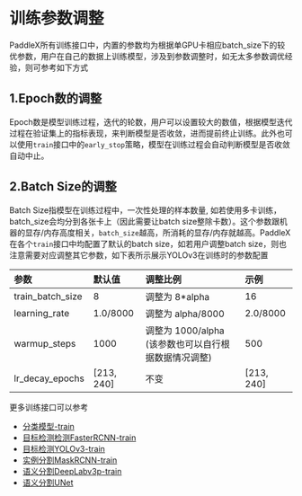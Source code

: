 # 训练参数调整

PaddleX所有训练接口中，内置的参数均为根据单GPU卡相应batch_size下的较优参数，用户在自己的数据上训练模型，涉及到参数调整时，如无太多参数调优经验，则可参考如下方式

## 1.Epoch数的调整
Epoch数是模型训练过程，迭代的轮数，用户可以设置较大的数值，根据模型迭代过程在验证集上的指标表现，来判断模型是否收敛，进而提前终止训练。此外也可以使用`train`接口中的`early_stop`策略，模型在训练过程会自动判断模型是否收敛自动中止。

## 2.Batch Size的调整
Batch Size指模型在训练过程中，一次性处理的样本数量, 如若使用多卡训练， batch_size会均分到各张卡上（因此需要让batch size整除卡数）。这个参数跟机器的显存/内存高度相关，`batch_size`越高，所消耗的显存/内存就越高。PaddleX在各个`train`接口中均配置了默认的batch size，如若用户调整batch size，则也注意需要对应调整其它参数，如下表所示展示YOLOv3在训练时的参数配置

|       参数       |     默认值    |      调整比例       |      示例     |
|:---------------- | :------------ | :------------------ | :------------ |
| train_batch_size |      8        |   调整为 8*alpha    |      16       |
| learning_rate    |    1.0/8000   |   调整为 alpha/8000 |    2.0/8000   |
| warmup_steps     |    1000       |   调整为 1000/alpha<br>(该参数也可以自行根据数据情况调整) |     500       |
| lr_decay_epochs  | [213, 240]    |   不变              |   [213, 240]  |


更多训练接口可以参考
- [分类模型-train](https://paddlex.readthedocs.io/zh_CN/latest/apis/models/classification.html#train)
- [目标检测检测FasterRCNN-train](https://paddlex.readthedocs.io/zh_CN/latest/apis/models/detection.html#id2)
- [目标检测YOLOv3-train](https://paddlex.readthedocs.io/zh_CN/latest/apis/models/detection.html#train)
- [实例分割MaskRCNN-train](https://paddlex.readthedocs.io/zh_CN/latest/apis/models/instance_segmentation.html#train)
- [语义分割DeepLabv3p-train](https://paddlex.readthedocs.io/zh_CN/latest/apis/models/semantic_segmentation.html#train)
- [语义分割UNet](https://paddlex.readthedocs.io/zh_CN/latest/apis/models/semantic_segmentation.html#id2)
